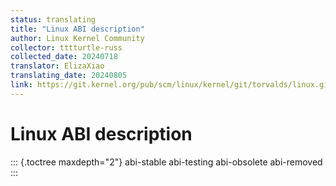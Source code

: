 ```yaml
---
status: translating
title: "Linux ABI description"
author: Linux Kernel Community
collector: tttturtle-russ
collected_date: 20240718
translator: ElizaXiao
translating_date: 20240805
link: https://git.kernel.org/pub/scm/linux/kernel/git/torvalds/linux.git/tree/Documentation/admin-guide/abi.rst
---
```


# Linux ABI description

::: {.toctree maxdepth="2"}
abi-stable abi-testing abi-obsolete abi-removed
:::
